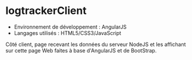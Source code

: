 # logtrackerClient

 - Environnement de développement : AngularJS
 - Langages utilisés : HTML5/CSS3/JavaScript
 
Côté client, page recevant les données du serveur NodeJS et les affichant sur cette page Web faites à base d'AngularJS et de BootStrap.

